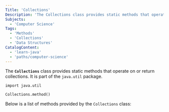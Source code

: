 ```yaml
---
Title: 'Collections'
Description: 'The Collections class provides static methods that operate on or return collections.'
Subjects:
  - 'Computer Science'
Tags:
  - 'Methods'
  - 'Collections'
  - 'Data Structures'
CatalogContent:
  - 'learn-java'
  - 'paths/computer-science'
---
```


The **`Collections`** class provides static methods that operate on or return collections. It is part of the `java.util` package.

```pseudo
import java.util

Collections.method()
```

Below is a list of methods provided by the `Collections` class:
